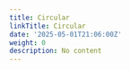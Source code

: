 ```yaml
---
title: Circular
linkTitle: Circular
date: '2025-05-01T21:06:00Z'
weight: 0
description: No content
---
```



